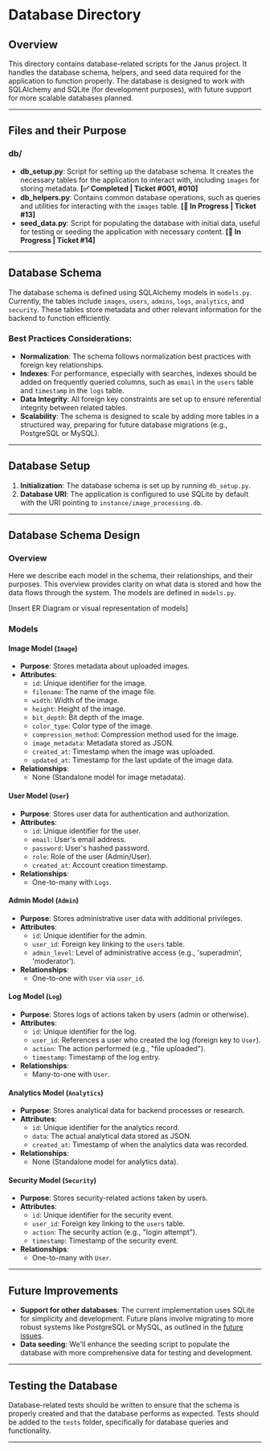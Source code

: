 # Database Directory

## Overview
This directory contains database-related scripts for the Janus project. It handles the database schema, helpers, and seed data required for the application to function properly. The database is designed to work with SQLAlchemy and SQLite (for development purposes), with future support for more scalable databases planned.

---

## Files and their Purpose

### **db/**
- **db_setup.py**: Script for setting up the database schema. It creates the necessary tables for the application to interact with, including `images` for storing metadata. **[✅ Completed | Ticket #001, #010]**
- **db_helpers.py**: Contains common database operations, such as queries and utilities for interacting with the `images` table. **[🚧 In Progress | Ticket #13]**
- **seed_data.py**: Script for populating the database with initial data, useful for testing or seeding the application with necessary content. **[🚧 In Progress | Ticket #14]**

---

## Database Schema

The database schema is defined using SQLAlchemy models in `models.py`. Currently, the tables include `images`, `users`, `admins`, `logs`, `analytics`, and `security`. These tables store metadata and other relevant information for the backend to function efficiently.

### Best Practices Considerations:
- **Normalization**: The schema follows normalization best practices with foreign key relationships.
- **Indexes**: For performance, especially with searches, indexes should be added on frequently queried columns, such as `email` in the `users` table and `timestamp` in the `logs` table.
- **Data Integrity**: All foreign key constraints are set up to ensure referential integrity between related tables.
- **Scalability**: The schema is designed to scale by adding more tables in a structured way, preparing for future database migrations (e.g., PostgreSQL or MySQL).

---

## Database Setup

1. **Initialization**: The database schema is set up by running `db_setup.py`.
2. **Database URI**: The application is configured to use SQLite by default with the URI pointing to `instance/image_processing.db`.

---
## Database Schema Design

### Overview
Here we describe each model in the schema, their relationships, and their purposes. This overview provides clarity on what data is stored and how the data flows through the system. The models are defined in `models.py`.

[Insert ER Diagram or visual representation of models]

### Models

#### **Image Model** (`Image`)
- **Purpose**: Stores metadata about uploaded images.
- **Attributes**:
  - `id`: Unique identifier for the image.
  - `filename`: The name of the image file.
  - `width`: Width of the image.
  - `height`: Height of the image.
  - `bit_depth`: Bit depth of the image.
  - `color_type`: Color type of the image.
  - `compression_method`: Compression method used for the image.
  - `image_metadata`: Metadata stored as JSON.
  - `created_at`: Timestamp when the image was uploaded.
  - `updated_at`: Timestamp for the last update of the image data.
- **Relationships**:
  - None (Standalone model for image metadata).

#### **User Model** (`User`)
- **Purpose**: Stores user data for authentication and authorization.
- **Attributes**:
  - `id`: Unique identifier for the user.
  - `email`: User's email address.
  - `password`: User's hashed password.
  - `role`: Role of the user (Admin/User).
  - `created_at`: Account creation timestamp.
- **Relationships**:
  - One-to-many with `Logs`.

#### **Admin Model** (`Admin`)
- **Purpose**: Stores administrative user data with additional privileges.
- **Attributes**:
  - `id`: Unique identifier for the admin.
  - `user_id`: Foreign key linking to the `users` table.
  - `admin_level`: Level of administrative access (e.g., 'superadmin', 'moderator').
- **Relationships**:
  - One-to-one with `User` via `user_id`.

#### **Log Model** (`Log`)
- **Purpose**: Stores logs of actions taken by users (admin or otherwise).
- **Attributes**:
  - `id`: Unique identifier for the log.
  - `user_id`: References a user who created the log (foreign key to `User`).
  - `action`: The action performed (e.g., "file uploaded").
  - `timestamp`: Timestamp of the log entry.
- **Relationships**:
  - Many-to-one with `User`.

#### **Analytics Model** (`Analytics`)
- **Purpose**: Stores analytical data for backend processes or research.
- **Attributes**:
  - `id`: Unique identifier for the analytics record.
  - `data`: The actual analytical data stored as JSON.
  - `created_at`: Timestamp of when the analytics data was recorded.
- **Relationships**:
  - None (Standalone model for analytics data).

#### **Security Model** (`Security`)
- **Purpose**: Stores security-related actions taken by users.
- **Attributes**:
  - `id`: Unique identifier for the security event.
  - `user_id`: Foreign key linking to the `users` table.
  - `action`: The security action (e.g., "login attempt").
  - `timestamp`: Timestamp of the security event.
- **Relationships**:
  - One-to-many with `User`.

---

## Future Improvements
- **Support for other databases**: The current implementation uses SQLite for simplicity and development. Future plans involve migrating to more robust systems like PostgreSQL or MySQL, as outlined in the [future issues](#).
- **Data seeding**: We'll enhance the seeding script to populate the database with more comprehensive data for testing and development.

---

## Testing the Database
Database-related tests should be written to ensure that the schema is properly created and that the database performs as expected. Tests should be added to the `tests` folder, specifically for database queries and functionality.

---
